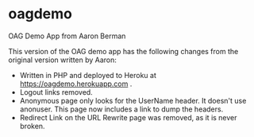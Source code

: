 # oagdemo
OAG Demo App from Aaron Berman

This version of the OAG demo app has the following changes from the original version written by Aaron:
- Written in PHP and deployed to Heroku at https://oagdemo.herokuapp.com .
- Logout links removed.
- Anonymous page only looks for the UserName header. It doesn't use anonuser. This page now includes a link to dump the headers.
- Redirect Link on the URL Rewrite page was removed, as it is never broken.
